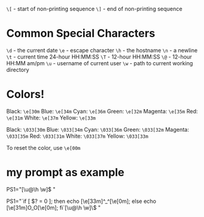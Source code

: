 
`\[` - start of non-printing sequence
`\]` - end of non-printing sequence

# Common Special Characters

`\d` - the current date
`\e` - escape character
`\h` - the hostname
`\n` - a newline
`\t` - current time 24-hour HH:MM:SS
`\T` - 12-hour HH:MM:SS
`\@` - 12-hour HH:MM am/pm
`\u` - username of current user
`\w` - path to current working directory

# Colors!

Black: `\e[30m`
Blue:  `\e[34m`
Cyan:  `\e[36m`
Green:  `\e[32m`
Magenta:  `\e[35m`
Red:  `\e[31m`
White:  `\e[37m`
Yellow:  `\e[33m`

Black: `\033[30m`
Blue:  `\033[34m`
Cyan:  `\033[36m`
Green:  `\033[32m`
Magenta:  `\033[35m`
Red:  `\033[31m`
White:  `\033[37m`
Yellow:  `\033[33m`

To reset the color, use `\e[00m`

# my prompt as example

PS1="[\u@\h \w]$ " 

PS1="\`if [ \$? = 0 ]; then echo \[\e[33m\]^_^\[\e[0m\]; else echo \[\e[31m\]O_O\[\e[0m\]; fi\`[\u@\h \w]\\$ "


